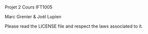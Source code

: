Projet 2
Cours IFT1005

Marc Grenier & Joël Lupien

Please read the LICENSE file and respect the laws associated to it.
